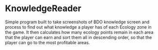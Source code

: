 # KnowledgeReader

Simple program built to take screenshots of BDO knowledge screen and process to find out what knowledge a player has of each Ecology zone in the game. It then calculates how many ecology points remain in each area that the player can earn and sort them all in descending order, so that the player can go to the most profitable areas.
